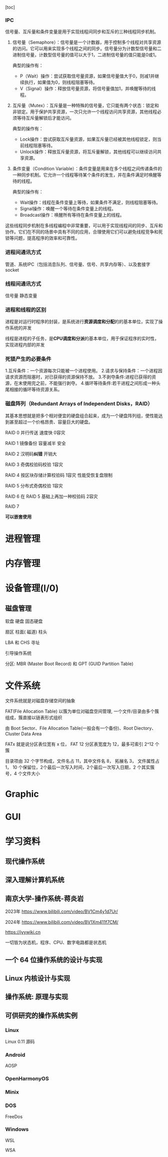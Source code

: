 [toc]

### IPC

信号量、互斥量和条件变量是用于实现线程间同步和互斥的三种线程同步机制。

1. 信号量（Semaphore）：信号量是一个计数器，用于控制多个线程对共享资源的访问。它可以用来实现多个线程之间的同步。信号量分为计数型信号量和二进制信号量，计数型信号量的值可以大于1，二进制信号量的值只能是0或1。

   典型的操作有：

   - P（Wait）操作：尝试获取信号量资源，如果信号量值大于0，则减1并继续执行，如果值为0，则线程阻塞等待。
   - V（Signal）操作：释放信号量资源，将信号量值加1，并唤醒等待的线程。

2. 互斥量（Mutex）：互斥量是一种特殊的信号量，它只能有两个状态：锁定和非锁定。用于保护共享资源，一次只允许一个线程访问共享资源，其他线程必须等待互斥量解锁后才能访问。

   典型的操作有：

   - Lock操作：尝试获取互斥量资源，如果互斥量已经被其他线程锁定，则当前线程阻塞等待。
   - Unlock操作：释放互斥量资源，将互斥量解锁，其他线程可以继续访问共享资源。

3. 条件变量（Condition Variable）：条件变量是用来在多个线程之间传递条件的一种同步机制。它允许一个线程等待某个条件的发生，并在条件满足时唤醒等待的线程。

   典型的操作有：

   - Wait操作：线程在条件变量上等待，如果条件不满足，则线程阻塞等待。
   - Signal操作：唤醒一个等待在条件变量上的线程。
   - Broadcast操作：唤醒所有等待在条件变量上的线程。

这些线程同步机制在多线程编程中非常重要，可以用于实现线程间的同步、互斥和协作。它们在不同的场景中具有不同的应用，合理使用它们可以避免线程竞争和死锁等问题，提高程序的效率和可靠性。

### 进程间通讯方式

管道、系统IPC（包括消息队列、信号量、信号、共享内存等）、以及套接字socket

### 线程间通讯方式

信号量 静态变量

### 进程和线程的区别

进程是对运行时程序的封装，是系统进行**资源调度和分配**的的基本单位，实现了操作系统的并发

线程是进程的子任务，是**CPU调度和分派**的基本单位，用于保证程序的实时性，实现进程内部的并发

### 死锁产生的必要条件

1.互斥条件：一个资源每次只能被一个进程使用。
2.请求与保持条件：一个进程因请求资源而阻塞时，对已获得的资源保持不放。
3.不剥夺条件:进程已获得的资源，在末使用完之前，不能强行剥夺。
4.循环等待条件:若干进程之间形成一种头尾相接的循环等待资源关系。

### 磁盘阵列（Redundant Arrays of Independent Disks，RAID）

​		其基本思想就是把多个相对便宜的硬盘组合起来，成为一个硬盘阵列组，使性能达到甚至超过一个价格昂贵、容量巨大的硬盘。

RAID 0  并行传送 速度快 0容灾

RAID 1 镜像备份 容量减半 安全

RAID 2 汉明码**纠错** 开销大

RAID 3 奇偶校验码校验 1容灾

RAID 4 按区块存储计算校验码 1容灾 性能受恢复盘限制

RAID 5 分布式奇偶校验 1容灾

RAID 6 在 RAID 5 基础上再加一种校验码 2容灾

RAID 7

**可以嵌套使用**

# 进程管理

# 内存管理

# 设备管理(I/0)

## 磁盘管理

软盘 硬盘 固态硬盘

扇区 柱面( 磁道) 柱头

LBA 和 CHS 寻址

引导操作系统

分区: MBR (Master Boot Record) 和 GPT (GUID Partition Table)

# 文件系统

文件系统就是对磁盘存储空间的抽象

FAT(File Allocation Table)  以簇为单位对磁盘空间管理,  一个文件/目录由多个簇组成，簇直接以链表形式组织

由 Boot Sector、File Allocation Table(一般会有一个备份)、Root Diectory、Cluster Data Area

FATx 就是说分区表位宽有 x 位， FAT 12 分区表宽度为 12，最多可索引 2^12 个簇

目录项由 32 个字节构成，文件名占 11，其中文件名 8， 拓展名 3， 文件属性占 1， 10 个保留位，2个最后一次写入时间，2个最后一次写入日期，2 个其实簇号，4 个文件大小

# Graphic

# GUI

# 学习资料

## 现代操作系统

## 深入理解计算机系统

## 南京大学-操作系统-蒋炎岩

2023年 https://www.bilibili.com/video/BV1Cm4y1d7Ur/

2024年 https://www.bilibili.com/video/BV1Xm411f7CM/

https://jyywiki.cn

一切皆为状态机，程序、CPU、数字电路都是状态机

## 一个 64 位操作系统的设计与实现

## Linux 内核设计与实现

## 操作系统: 原理与实现

## 可供研究的操作系统实例

### Linux

Linux 0.11 源码

### Android

AOSP

### OpenHarmonyOS

### Minix

### DOS

FreeDos

### Windows

WSL

WSA